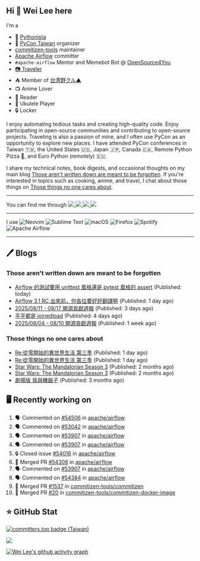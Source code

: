## Hi 👋 Wei Lee here

I'm a

* 🐍 [Pythonista](https://pycon-note.wei-lee.me/)
* 🐍 [PyCon Taiwan](https://tw.pycon.org/) organizer
* [commitizen-tools](https://github.com/commitizen-tools) maintainer
* [Apache Airflow](https://github.com/apache/airflow/) committer
* `#apache-airflow` Mentor and Memebot Bot @ [OpenSource4You](https://github.com/opensource4you/)
* [📷 Traveler](https://travlog.wei-lee.me/)
* ⛺ Member of [台湾野クル▲](https://twitter.com/Taiwannokuru)
* 📺 Anime Lover
* 📖 Reader
* 🎵 Ukulele Player
* 🔒 Locker

I enjoy automating tedious tasks and creating high-quality code. Enjoy participating in open-source communities and contributing to open-source projects. Traveling is also a passion of mine, and I often use PyCon as an opportunity to explore new places. I have attended PyCon conferences in Taiwan 🇹🇼, the United States 🇺🇸, Japan 🇯🇵, Canada 🇨🇦, Remote Python Pizza 🍕, and Euro Python (remotely) 🇪🇺.

I share my technical notes, book digests, and occasional thoughts on my main blog [Those aren't written down are meant to be forgotten](https://blog.wei-lee.me/). If you're interested in topics such as cooking, anime, and travel, I chat about those things on [Those things no one cares about](https://travlog.wei-lee.me/).


---

<p align="left">
You can find me through
  <a href="https://in.linkedin.com/in/clleew" target="blank">
    <img src="https://img.shields.io/badge/LinkedIn-0077B5?style=for-the-badge&logo=linkedin&logoColor=white" />
  </a>
  <a href="https://twitter.com/clleew" target="blank">
    <img src="https://img.shields.io/badge/Twitter-1DA1F2?style=for-the-badge&logo=twitter&logoColor=white" />
  </a>
  <a href="https://github.com/Lee-W/" target="blank">
    <img src="https://img.shields.io/badge/GitHub-100000?style=for-the-badge&logo=github&logoColor=white" />
  </a>
  <img src="https://img.shields.io/mastodon/follow/109323826846876448?domain=mtd.pythonasia.org" />
</p>

---

I use ![Neovim](https://img.shields.io/badge/NeoVim-%2357A143.svg?&style=for-the-badge&logo=neovim&logoColor=white) ![Sublime Text](https://img.shields.io/badge/sublime_text-%23575757.svg?style=for-the-badge&logo=sublime-text&logoColor=important) ![macOS](https://img.shields.io/badge/mac%20os-000000?style=for-the-badge&logo=macos&logoColor=F0F0F0) ![Firefox](https://img.shields.io/badge/Firefox-FF7139?style=for-the-badge&logo=Firefox-Browser&logoColor=white) ![Spotify](https://img.shields.io/badge/Spotify-1ED760?style=for-the-badge&logo=spotify&logoColor=white) ![Apache Airflow](https://img.shields.io/badge/Apache%20Airflow-017CEE?style=for-the-badge&logo=Apache%20Airflow&logoColor=white)

---


## 🖊️ Blogs

### Those aren't written down are meant to be forgotten

* [Airflow 的測試要用 unittest 風格還是 pytest 風格的 assert](https://blog.wei-lee.me/posts/tech/2025/08/consistent-test-assertion-style-pytest-native-vs-unittest-style) (Published: today)
* [Airflow 3.1 RC 出來前，你各位要好好翻譯啊](https://blog.wei-lee.me/posts/tech/2025/08/complete-i18n-locales-for-airflow-3-1-RC) (Published: 1 day ago)
* [2025/08/11 - 08/17 開源貢獻週報](https://blog.wei-lee.me/posts/tech/2025/08/2025-08-11-08-17-open-source-report) (Published: 3 days ago)
* [平平都是 joinedload](https://blog.wei-lee.me/posts/tech/2025/08/same-joinedload-but-not-the-same) (Published: 4 days ago)
* [2025/08/04 - 08/10 開源貢獻週報](https://blog.wei-lee.me/posts/tech/2025/08/2025-08-04-08-10-open-source-report) (Published: 1 week ago)

### Those things no one cares about
 
 * [Re:從零開始的異世界生活 第三季](https://travlog.wei-lee.me/posts/review/2025/08/star-wars-the-mandalorian-season-3) (Published: 1 day ago)
 * [Re:從零開始的異世界生活 第三季](https://travlog.wei-lee.me/posts/review/2025/08/star-wars-the-mandalorian-season-3) (Published: 1 day ago)
 * [Star Wars: The Mandalorian Season 3](https://travlog.wei-lee.me/posts/review/2025/05/star-wars-the-mandalorian-season-3) (Published: 2 months ago)
 * [Star Wars: The Mandalorian Season 3](https://travlog.wei-lee.me/posts/review/2025/05/star-wars-the-mandalorian-season-3) (Published: 2 months ago)
 * [劇場版 我與機器子](https://travlog.wei-lee.me/posts/review/2025/05/Boku-to-Roboko-Movie) (Published: 3 months ago)

## 🖥️ Recently working on

1. 🗣 Commented on [#54506](https://github.com/apache/airflow/issues/54506#issuecomment-3200993856) in [apache/airflow](https://github.com/apache/airflow)
2. 🗣 Commented on [#53042](https://github.com/apache/airflow/issues/53042#issuecomment-3196088963) in [apache/airflow](https://github.com/apache/airflow)
3. 🗣 Commented on [#53907](https://github.com/apache/airflow/pull/53907#issuecomment-3196054884) in [apache/airflow](https://github.com/apache/airflow)
4. 🗣 Commented on [#53907](https://github.com/apache/airflow/pull/53907#issuecomment-3195701080) in [apache/airflow](https://github.com/apache/airflow)
5. 🔒 Closed issue [#54016](https://github.com/apache/airflow/issues/54016) in [apache/airflow](https://github.com/apache/airflow)
6. 🎉 Merged PR [#54308](https://github.com/apache/airflow/pull/54308) in [apache/airflow](https://github.com/apache/airflow)
7. 🗣 Commented on [#53907](https://github.com/apache/airflow/pull/53907#issuecomment-3195519001) in [apache/airflow](https://github.com/apache/airflow)
8. 🗣 Commented on [#54384](https://github.com/apache/airflow/pull/54384#issuecomment-3195510286) in [apache/airflow](https://github.com/apache/airflow)
9. 🎉 Merged PR [#1537](https://github.com/commitizen-tools/commitizen/pull/1537) in [commitizen-tools/commitizen](https://github.com/commitizen-tools/commitizen)
10. 🎉 Merged PR [#20](https://github.com/commitizen-tools/commitizen-docker-image/pull/20) in [commitizen-tools/commitizen-docker-image](https://github.com/commitizen-tools/commitizen-docker-image)


## ⭐ GitHub Stat

[![committers.top badge (Taiwan)](https://user-badge.committers.top/taiwan_public/Lee-W.svg)](https://user-badge.committers.top/taiwan_public/Lee-W)

[![](https://github-readme-stats.vercel.app/api?username=Lee-W&show_icons=true&hide_title=true&cache_seconds=86400)](https://github.com/anuraghazra/github-readme-stats)

[![Wei Lee's github activity graph](https://github-readme-activity-graph.vercel.app/graph?username=Lee-W&theme=dracula)](https://github.com/ashutosh00710/github-readme-activity-graph)

